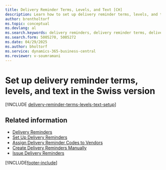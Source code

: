 ```yaml
---
title: Delivery Reminder Terms, Levels, and Text [CH]
description: Learn how to set up delivery reminder terms, levels, and text messages in the Swiss version of Business Central to create delivery reminders.
author: brentholtorf
ms.topic: conceptual
ms.devlang: al
ms.search.keywords: delivery reminders, delivery reminder terms, delivery reminder levels, delivery reminder text, text messages, Swiss version
ms.search.form: 5005270, 5005272
ms.date: 04/29/2025
ms.author: bholtorf
ms.service: dynamics-365-business-central
ms.reviewer: v-soumramani
---
```


# Set up delivery reminder terms, levels, and text in the Swiss version

[!INCLUDE [delivery-reminder-terms-levels-text-setup](../includes/ATCHDE/delivery-reminder-terms-levels-text-setup.md)]

## Related information

- [Delivery Reminders](delivery-reminders.md)  
- [Set Up Delivery Reminders](how-to-set-up-delivery-reminders.md)  
- [Assign Delivery Reminder Codes to Vendors](how-to-assign-delivery-reminder-codes-to-vendors.md)  
- [Create Delivery Reminders Manually](how-to-create-delivery-reminders-manually.md)  
- [Issue Delivery Reminders](how-to-issue-delivery-reminders.md)  

[!INCLUDE[footer-include](../../includes/footer-banner.md)]
